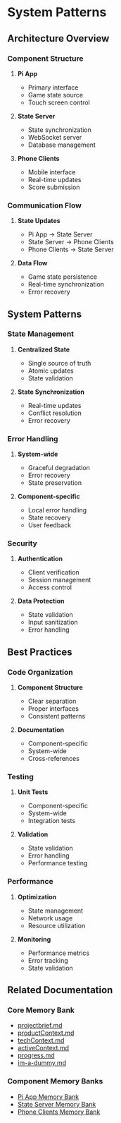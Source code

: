# System Patterns

## Architecture Overview

### Component Structure

1. **Pi App**

   - Primary interface
   - Game state source
   - Touch screen control

2. **State Server**

   - State synchronization
   - WebSocket server
   - Database management

3. **Phone Clients**
   - Mobile interface
   - Real-time updates
   - Score submission

### Communication Flow

1. **State Updates**

   - Pi App → State Server
   - State Server → Phone Clients
   - Phone Clients → State Server

2. **Data Flow**
   - Game state persistence
   - Real-time synchronization
   - Error recovery

## System Patterns

### State Management

1. **Centralized State**

   - Single source of truth
   - Atomic updates
   - State validation

2. **State Synchronization**
   - Real-time updates
   - Conflict resolution
   - Error recovery

### Error Handling

1. **System-wide**

   - Graceful degradation
   - Error recovery
   - State preservation

2. **Component-specific**
   - Local error handling
   - State recovery
   - User feedback

### Security

1. **Authentication**

   - Client verification
   - Session management
   - Access control

2. **Data Protection**
   - State validation
   - Input sanitization
   - Error handling

## Best Practices

### Code Organization

1. **Component Structure**

   - Clear separation
   - Proper interfaces
   - Consistent patterns

2. **Documentation**
   - Component-specific
   - System-wide
   - Cross-references

### Testing

1. **Unit Tests**

   - Component-specific
   - System-wide
   - Integration tests

2. **Validation**
   - State validation
   - Error handling
   - Performance testing

### Performance

1. **Optimization**

   - State management
   - Network usage
   - Resource utilization

2. **Monitoring**
   - Performance metrics
   - Error tracking
   - State validation

## Related Documentation

### Core Memory Bank

- [projectbrief.md](projectbrief.md)
- [productContext.md](productContext.md)
- [techContext.md](techContext.md)
- [activeContext.md](activeContext.md)
- [progress.md](progress.md)
- [im-a-dummy.md](im-a-dummy.md)

### Component Memory Banks

- [Pi App Memory Bank](../pi_app/memory-bank/)
- [State Server Memory Bank](../state_server/memory-bank/)
- [Phone Clients Memory Bank](../phone_clients/memory-bank/)
